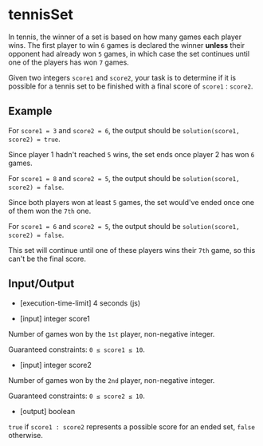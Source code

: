 # tennisSet

In tennis, the winner of a set is based on how many games each player wins. The first player to win `6` games is declared the winner **unless** their opponent had already won `5` games, in which case the set continues until one of the players has won `7` games.

Given two integers `score1` and `score2`, your task is to determine if it is possible for a tennis set to be finished with a final score of `score1` : `score2`.

## Example

For `score1 = 3` and `score2 = 6`, the output should be
`solution(score1, score2) = true`.

Since player 1 hadn't reached `5` wins, the set ends once player 2 has won `6` games.

For `score1 = 8` and `score2 = 5`, the output should be
`solution(score1, score2) = false`.

Since both players won at least `5` games, the set would've ended once one of them won the `7th` one.

For `score1 = 6` and `score2 = 5`, the output should be
`solution(score1, score2) = false`.

This set will continue until one of these players wins their `7th` game, so this can't be the final score.

## Input/Output

- [execution-time-limit] 4 seconds (js)

- [input] integer score1

Number of games won by the `1st` player, non-negative integer.

Guaranteed constraints:
`0 ≤ score1 ≤ 10`.

- [input] integer score2

Number of games won by the `2nd` player, non-negative integer.

Guaranteed constraints:
`0 ≤ score2 ≤ 10`.

- [output] boolean

`true` if `score1 : score2` represents a possible score for an ended set, `false` otherwise.
